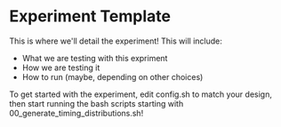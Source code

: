 # Experiment Template

This is where we'll detail the experiment!
This will include:

- What we are testing with this expriment
- How we are testing it
- How to run (maybe, depending on other choices)

To get started with the experiment, edit config.sh to match your design, then start running the bash scripts starting with 00\_generate\_timing\_distributions.sh!


